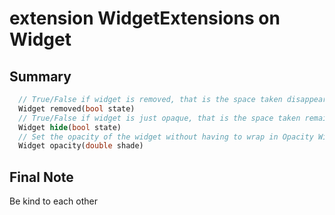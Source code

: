 # extension WidgetExtensions on Widget

## Summary

```dart
  // True/False if widget is removed, that is the space taken disappears
  Widget removed(bool state)
  // True/False if widget is just opaque, that is the space taken remains
  Widget hide(bool state)
  // Set the opacity of the widget without having to wrap in Opacity Widget
  Widget opacity(double shade)
```

## Final Note

Be kind to each other
